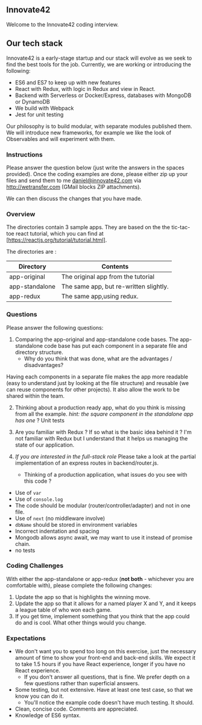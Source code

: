 ## Innovate42

Welcome to the Innovate42 coding interview.

## Our tech stack

Innovate42 is a early-stage startup and our stack will evolve as we seek to find the best tools for the job. Currently, we are working or introducing the following:

 * ES6 and ES7 to keep up with new features
 * React with Redux, with logic in Redux and view in React.
 * Backend with Serverless or Docker/Express, databases with MongoDB or DynamoDB
 * We build with Webpack
 * Jest for unit testing
 
Our philosophy is to build modular, with separate modules published them. We will introduce new frameworks, for example we like the look of Observables and will experiment with them.
 

### Instructions

Please answer the question below (just write the answers in the spaces provided). Once the coding examples are done, please either zip up your files and send them to me daniel@innovate42.com via http://wetransfer.com (GMail blocks ZIP attachments).  

We can then discuss the changes that you have made.

### Overview

The directories contain 3 sample apps.  They are  based on the the tic-tac-toe react tutorial, which you can find at [https://reactjs.org/tutorial/tutorial.html].

The directories are :


| Directory     | Contents      |
| ------------- |-------------| 
| app-original      | The original app from the tutorial |
| app-standalone      | The same app, but re-written slightly. |
| app-redux      | The same app,using redux. |

### Questions

Please answer the following questions:
    
1.  Comparing the app-original and app-standalone code bases. The app-standalone code base has put each component in a separate file and directory structure.   
    * Why do you think that was done, what are the advantages / disadvantages?

Having each components in a separate file makes the app more readable (easy to understand just by looking at the file structure) and reusable (we can reuse components for other projects).
It also allow the work to be shared within the team.

2. Thinking about a production ready app, what do you think is missing from all the example. *hint: the square component in the standalone app has one* ?
Unit tests

3. Are you familiar with Redux ?  If so what is the basic idea behind it ?
I'm not familiar with Redux but I understand that it helps us managing the state of our application.
    
4. *If you are interested in the full-stack role* Please take a look at the partial implementation of an express routes in backend/router.js.
    * Thinking of a production application, what issues do you see with this code ? 
- Use of `var`
- Use of `console.log`
- The code should be modular (router/controller/adapter) and not in one file.
- Use of `next` (no middleware involve)
- `dbName` should be stored in environment variables
- Incorrect indentation and spacing
- Mongodb allows async await, we may want to use it instead of promise chain.
- no tests

### Coding Challenges

With either the  app-standalone or app-redux (**not both** - whichever you are comfortable with), please complete the following changes:

1. Update the app so that is highlights the winning move.
2. Update the app so that it allows for a named player X and Y, and it keeps a league table of who won each game.
3. If you get time, implement something that you think that the app could do and is cool.  What other things would you change.


### Expectations
 * We don't want you to spend too long on this exercise, just the necessary amount of time to show your front-end and back-end skills. We expect it to take 1.5 hours if you have React experience, longer if you have no React experience. 
    * If you don't answer all questions, that is fine. We prefer depth on a few questions rather than superficial answers.
 * Some testing, but not extensive. Have at least one test case, so that we know you can do it. 
    * You'll notice the example code doesn't have much testing. It should.
 * Clean, concise code. Comments are appreciated.
 * Knowledge of ES6 syntax.




    
      
    
    

 





